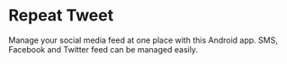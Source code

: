 # Repeat Tweet
 Manage your social media feed at one place with this Android app. SMS, Facebook and Twitter feed can be managed easily.
